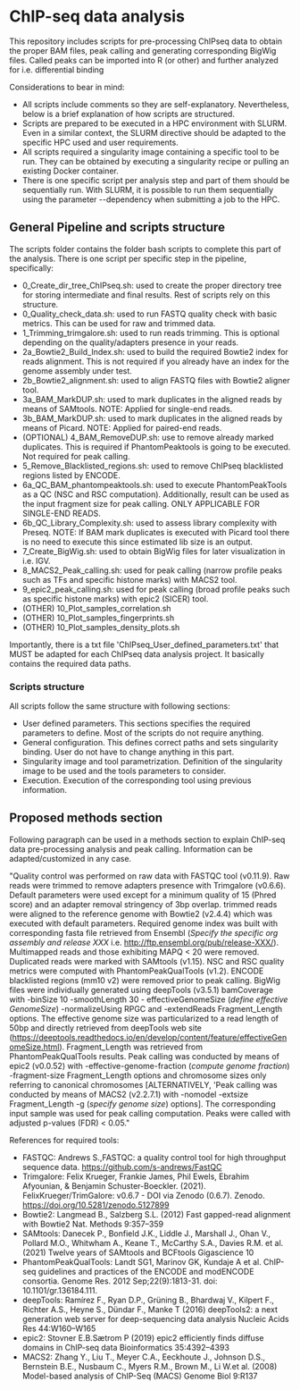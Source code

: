 # ChIP-seq data analysis
This repository includes scripts for pre-processing ChIPseq data to obtain the proper BAM files, peak calling and generating corresponding BigWig files. Called peaks can be imported into R (or other) and further analyzed for i.e. differential binding  

Considerations to bear in mind:

- All scripts include comments so they are self-explanatory. Nevertheless, below is a brief explanation of how scripts are structured.
- Scripts are prepared to be executed in a HPC environment with SLURM. Even in a similar context, the SLURM directive should be adapted to the specific HPC used and user requirements.
- All scripts required a singularity image containing a specific tool to be run. They can be obtained by executing a singularity recipe or pulling an existing Docker container.
- There is one specific script per analysis step and part of them should be sequentially run. With SLURM, it is possible to run them sequentially using the parameter --dependency when submitting a job to the HPC.

## General Pipeline and scripts structure 

The scripts folder contains the folder bash scripts to complete this part of the analysis. There is one script per specific step in the pipeline, specifically:

- 0_Create_dir_tree_ChIPseq.sh: used to create the proper directory tree for storing intermediate and final results. Rest of scripts rely on this structure.
- 0_Quality_check_data.sh: used to run FASTQ quality check with basic metrics. This can be used for raw and trimmed data.
- 1_Trimming_trimgalore.sh: used to run reads trimming. This is optional depending on the quality/adapters presence in your reads.
- 2a_Bowtie2_Build_Index.sh: used to build the required Bowtie2 index for reads alignment. This is not required if you already have an index for the genome assembly under test.
- 2b_Bowtie2_alignment.sh: used to align FASTQ files with Bowtie2 aligner tool.
- 3a_BAM_MarkDUP.sh: used to mark duplicates in the aligned reads by means of SAMtools. NOTE: Applied for single-end reads.
- 3b_BAM_MarkDUP.sh: used to mark duplicates in the aligned reads by means of Picard. NOTE: Applied for paired-end reads.
- (OPTIONAL) 4_BAM_RemoveDUP.sh: use to remove already marked duplicates. This is required if PhantomPeaktools is going to be executed. Not required for peak calling.
- 5_Remove_Blacklisted_regions.sh: used to remove ChIPseq blacklisted regions listed by ENCODE.
- 6a_QC_BAM_phantompeaktools.sh: used to execute PhantomPeakTools as a QC (NSC and RSC computation). Additionally, result can be used as the input fragment size for peak calling. ONLY APPLICABLE FOR SINGLE-END READS.
- 6b_QC_Library_Complexity.sh: used to assess library complexity with Preseq. NOTE: If BAM mark duplicates is executed with Picard tool there is no need to execute this since estimated lib size is an output.
- 7_Create_BigWig.sh: used to obtain BigWig files for later visualization in i.e. IGV.
- 8_MACS2_Peak_calling.sh: used for peak calling (narrow profile peaks such as TFs and specific histone marks) with MACS2 tool.
- 9_epic2_peak_calling.sh: used for peak calling (broad profile peaks such as specific histone marks) with epic2 (SICER) tool.
- (OTHER) 10_Plot_samples_correlation.sh
- (OTHER) 10_Plot_samples_fingerprints.sh
- (OTHER) 10_Plot_samples_density_plots.sh

Importantly, there is a txt file 'ChIPseq_User_defined_parameters.txt' that MUST be adapted for each ChIPseq data analysis project. It basically contains the required data paths.

### Scripts structure

All scripts follow the same structure with following sections:

- User defined parameters. This sections specifies the required parameters to define. Most of the scripts do not require anything.
- General configuration. This defines correct paths and sets singularity binding. User do not have to change anything in this part.
- Singularity image and tool parametrization. Definition of the singularity image to be used and the tools parameters to consider.
- Execution. Execution of the corresponding tool using previous information.
  
## Proposed methods section

Following paragraph can be used in a methods section to explain ChIP-seq data pre-processing analysis and peak calling. Information can be adapted/customized in any case.

"Quality control was performed on raw data with FASTQC tool (v0.11.9). Raw reads were trimmed to remove adapters presence with Trimgalore (v0.6.6). Default parameters were used except for a minimum quality of 15 (Phred score) and an adapter removal stringency of 3bp overlap.  trimmed reads were aligned to the reference genome with Bowtie2 (v2.4.4) which was executed with default parameters. Required genome index was built with corresponding fasta file retrieved from Ensembl (*Specify the specific org assembly and release XXX* i.e. http://ftp.ensembl.org/pub/release-XXX/). Multimapped reads and those exhibiting MAPQ < 20 were removed. Duplicated reads were marked with SAMtools (v1.15). NSC and RSC quality metrics were computed with PhantomPeakQualTools (v1.2). ENCODE blacklisted regions (mm10 v2) were removed prior to peak calling. BigWig files were individually generated using deepTools (v3.5.1) bamCoverage with -binSize 10 -smoothLength 30 - effectiveGenomeSize (*define effective GenomeSize*) -normalizeUsing RPGC and -extendReads Fragment_Length options. The effective genome size was particularized to a read length of 50bp and directly retrieved from deepTools web site (https://deeptools.readthedocs.io/en/develop/content/feature/effectiveGenomeSize.html). Fragment_Length was retrieved from PhantomPeakQualTools results. Peak calling was conducted by means of epic2 (v0.0.52) with -effective-genome-fraction (*compute genome fraction*) -fragment-size Fragment_Length options and chromosome sizes only referring to canonical chromosomes [ALTERNATIVELY, 'Peak calling was conducted by means of MACS2 (v2.2.7.1) with -nomodel -extsize Fragment_Length -g (*specify genome size*) options]. The corresponding input sample was used for peak calling computation. Peaks were called with adjusted p-values (FDR) < 0.05."

References for required tools:

- FASTQC: Andrews S.,FASTQC: a quality control tool for high throughput sequence data. https://github.com/s-andrews/FastQC
- Trimgalore: Felix Krueger, Frankie James, Phil Ewels, Ebrahim Afyounian, & Benjamin Schuster-Boeckler. (2021). FelixKrueger/TrimGalore: v0.6.7 - DOI via Zenodo (0.6.7). Zenodo. https://doi.org/10.5281/zenodo.5127899
- Bowtie2: Langmead B., Salzberg S.L. (2012) Fast gapped-read alignment with Bowtie2 Nat. Methods 9:357–359
- SAMtools: Danecek P., Bonfield J.K., Liddle J., Marshall J., Ohan V., Pollard M.O., Whitwham A., Keane T., McCarthy S.A., Davies R.M. et al. (2021) Twelve years of SAMtools and BCFtools Gigascience 10
- PhantomPeakQualTools: Landt SG1, Marinov GK, Kundaje A et al. ChIP-seq guidelines and practices of the ENCODE and modENCODE consortia. Genome Res. 2012 Sep;22(9):1813-31. doi: 10.1101/gr.136184.111.
- deepTools: Ramírez F., Ryan D.P., Grüning B., Bhardwaj V., Kilpert F., Richter A.S., Heyne S., Dündar F., Manke T (2016) deepTools2: a next generation web server for deep-sequencing data analysis Nucleic Acids Res 44:W160–W165
- epic2: Stovner E.B.Sætrom P (2019) epic2 efficiently finds diffuse domains in ChIP-seq data Bioinformatics 35:4392–4393
- MACS2: Zhang Y., Liu T., Meyer C.A., Eeckhoute J., Johnson D.S., Bernstein B.E., Nusbaum C., Myers R.M., Brown M., Li W.et al. (2008) Model-based analysis of ChIP-Seq (MACS) Genome Biol 9:R137

